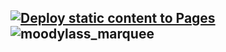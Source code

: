 ## [![Deploy static content to Pages](https://github.com/sudo-self/marquee/actions/workflows/static.yml/badge.svg)](https://github.com/sudo-self/marquee/actions/workflows/static.yml)![moodylass_marquee](https://github.com/sudo-self/marquee/assets/119916323/bccaa5a4-3328-4832-b008-e6f449ed7df6)


